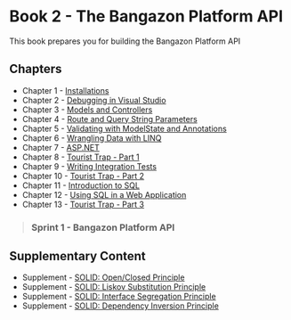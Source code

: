 # Book 2 - The Bangazon Platform API

This book prepares you for building the Bangazon Platform API

## Chapters

* Chapter 1 - [Installations](./chapters/INSTALLATIONS.md)
* Chapter 2 - [Debugging in Visual Studio](./chapters/DEBUGGING_VS.md)
* Chapter 3 - [Models and Controllers](./chapters/API_MODELS_CONTROLLERS.md)
* Chapter 4 - [Route and Query String Parameters](./chapters/DATA_STRUCTURES.md)
* Chapter 5 - [Validating with ModelState and Annotations](./chapters/MODEL_VALIDATION.md)
* Chapter 6 - [Wrangling Data with LINQ](./chapters/LINQ_INTRO.md)
* Chapter 7 - [ASP.NET](./chapters/ASPNET_INTRO.md)
* Chapter 8 - [Tourist Trap - Part 1](./chapters/TOURIST_TRAP_ASPNET.md)
* Chapter 9 - [Writing Integration Tests](./chapters/XUNIT_INTRO.md)
* Chapter 10 - [Tourist Trap - Part 2](./chapters/TOURIST_TRAP_TESTING.md)
* Chapter 11 - [Introduction to SQL](./chapters/SQL_INTRO.md)
* Chapter 12 - [Using SQL in a Web Application](./chapters/ADO_NET_INTRO.md)
* Chapter 13 - [Tourist Trap - Part 3](./chapters/TOURIST_TRAP_DATABASE.md)

> ### __Sprint 1__ - Bangazon Platform API

## Supplementary Content

* Supplement - [SOLID: Open/Closed Principle](./chapters/OPEN_CLOSED_PRINCIPLE.md)
* Supplement - [SOLID: Liskov Substitution Principle](./chapters/LISKOV_SUBSTITUTION_PRINCIPLE.md)
* Supplement - [SOLID: Interface Segregation Principle](./chapters/INTERFACE_SEGREGATION_PRINCIPLE.md)
* Supplement - [SOLID: Dependency Inversion Principle](./chapters/DEPENDENCY_INVERSION_PRINCIPLE.md)
